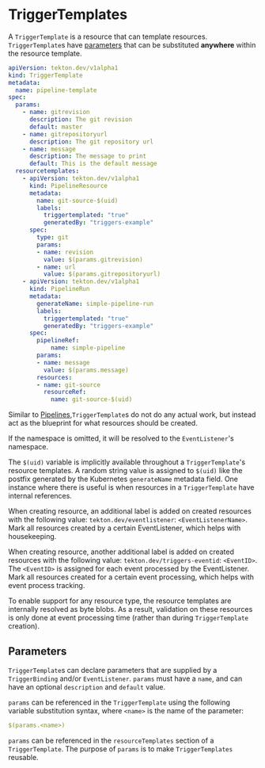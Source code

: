 # TriggerTemplates
A `TriggerTemplate` is a resource that can template resources.
`TriggerTemplate`s have [parameters](#parameters) that can be substituted **anywhere**
within the resource template.

<!-- FILE: examples/triggertemplates/triggertemplate.yaml -->
```YAML
apiVersion: tekton.dev/v1alpha1
kind: TriggerTemplate
metadata:
  name: pipeline-template
spec:
  params:
    - name: gitrevision
      description: The git revision
      default: master
    - name: gitrepositoryurl
      description: The git repository url
    - name: message
      description: The message to print
      default: This is the default message
  resourcetemplates:
    - apiVersion: tekton.dev/v1alpha1
      kind: PipelineResource
      metadata:
        name: git-source-$(uid)
        labels:
          triggertemplated: "true"
          generatedBy: "triggers-example"
      spec:
        type: git
        params:
        - name: revision
          value: $(params.gitrevision)
        - name: url
          value: $(params.gitrepositoryurl)
    - apiVersion: tekton.dev/v1alpha1
      kind: PipelineRun
      metadata:
        generateName: simple-pipeline-run
        labels:
          triggertemplated: "true"
          generatedBy: "triggers-example"
      spec:
        pipelineRef:
            name: simple-pipeline
        params:
        - name: message
          value: $(params.message)
        resources:
        - name: git-source
          resourceRef:
            name: git-source-$(uid)
```

Similar to [Pipelines](https://github.com/tektoncd/pipeline/blob/master/docs/pipelines.md),`TriggerTemplate`s do not do any actual work, but instead act as the blueprint for what resources should be created.

If the namespace is omitted, it will be resolved to the `EventListener`'s namespace.

The `$(uid)` variable is implicitly available throughout a `TriggerTemplate`'s resource templates.
A random string value is assigned to `$(uid)` like the postfix generated by the Kubernetes `generateName` metadata field.
One instance where there is useful is when resources in a `TriggerTemplate` have internal references.

When creating resource, an additional label is added on created resources with the following value: `tekton.dev/eventlistener`: `<EventListenerName>`.
Mark all resources created by a certain EventListener, which helps with housekeeping.

When creating resource, another additional label is added on created resources with the following value: `tekton.dev/triggers-eventid`: `<EventID>`.  The `<EventID>` is assigned for each event processed by the EventListener. 
Mark all resources created for a certain event processing, which helps with event process tracking.

To enable support for any resource type, the resource templates are internally resolved as byte blobs.
As a result, validation on these resources is only done at event processing time (rather than during `TriggerTemplate` creation).

## Parameters
`TriggerTemplate`s can declare parameters that are supplied by a
`TriggerBinding` and/or `EventListener`. `params` must have a `name`, and can have an optional
`description` and `default` value.

`params` can be referenced in the `TriggerTemplate` using the following
variable substitution syntax, where `<name>` is the name of the parameter:
```YAML
$(params.<name>)
```
`params` can be referenced in the `resourceTemplates` section of a
`TriggerTemplate`. The purpose of `params` is to make `TriggerTemplates`
reusable.
